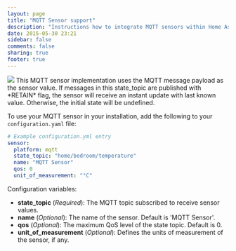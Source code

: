 ```yaml
---
layout: page
title: "MQTT Sensor support"
description: "Instructions how to integrate MQTT sensors within Home Assistant."
date: 2015-05-30 23:21
sidebar: false
comments: false
sharing: true
footer: true
---
```


<img src='/images/supported_brands/mqtt.png' class='brand pull-right' />
This MQTT sensor implementation uses the MQTT message payload as the sensor value. If messages in this state_topic are published with *RETAIN* flag, the sensor will receive an instant update with last known value. Otherwise, the initial state will be undefined.

To use your MQTT sensor in your installation, add the following to your `configuration.yaml` file:

```yaml
# Example configuration.yml entry
sensor:
  platform: mqtt
  state_topic: "home/bedroom/temperature"
  name: "MQTT Sensor"
  qos: 0
  unit_of_measurement: "°C"
```

Configuration variables:

- **state_topic** (*Required*): The MQTT topic subscribed to receive sensor values.
- **name** (*Optional*): The name of the sensor. Default is 'MQTT Sensor'. 
- **qos** (*Optional*): The maximum QoS level of the state topic. Default is 0.
- **unit_of_measurement** (*Optional*): Defines the units of measurement of the sensor, if any.
